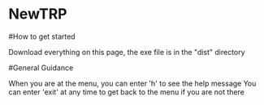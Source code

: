 # NewTRP


#How to get started

Download everything on this page, the exe file is in the "dist" directory


#General Guidance

When you are at the menu, you can enter 'h' to see the help message
You can enter 'exit' at any time to get back to the menu if you are not there
